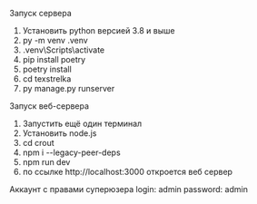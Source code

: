 Запуск сервера
1. Установить python версией 3.8 и выше
2. py -m venv .venv
3. .venv\Scripts\activate
4. pip install poetry
5. poetry install
6. cd texstrelka
7. py manage.py runserver

Запуск веб-сервера
1. Запустить ещё один терминал
2. Установить node.js
3. cd crout  
4. npm i --legacy-peer-deps
5. npm run dev
6. по ссылке http://localhost:3000 откроется веб сервер

Аккаунт с правами суперюзера
login: admin
password: admin